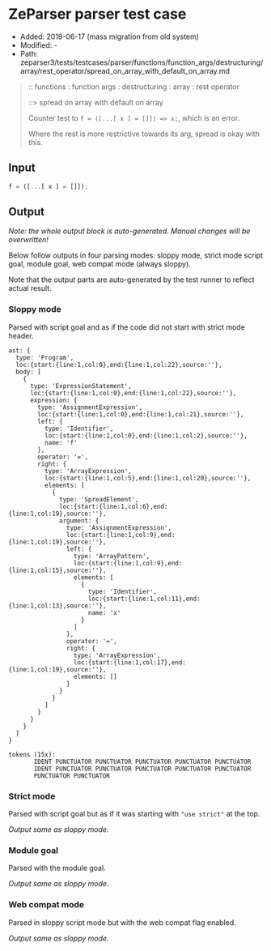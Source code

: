 # ZeParser parser test case

- Added: 2019-06-17 (mass migration from old system)
- Modified: -
- Path: zeparser3/tests/testcases/parser/functions/function_args/destructuring/array/rest_operator/spread_on_array_with_default_on_array.md

> :: functions : function args : destructuring : array : rest operator
>
> ::> spread on array with default on array
>
> Counter test to `f = ([...[ x ] = []]) => x;`, which is an error. 
>
> Where the rest is more restrictive towards its arg, spread is okay with this.

## Input

`````js
f = ([...[ x ] = []]);
`````

## Output

_Note: the whole output block is auto-generated. Manual changes will be overwritten!_

Below follow outputs in four parsing modes: sloppy mode, strict mode script goal, module goal, web compat mode (always sloppy).

Note that the output parts are auto-generated by the test runner to reflect actual result.

### Sloppy mode

Parsed with script goal and as if the code did not start with strict mode header.

`````
ast: {
  type: 'Program',
  loc:{start:{line:1,col:0},end:{line:1,col:22},source:''},
  body: [
    {
      type: 'ExpressionStatement',
      loc:{start:{line:1,col:0},end:{line:1,col:22},source:''},
      expression: {
        type: 'AssignmentExpression',
        loc:{start:{line:1,col:0},end:{line:1,col:21},source:''},
        left: {
          type: 'Identifier',
          loc:{start:{line:1,col:0},end:{line:1,col:2},source:''},
          name: 'f'
        },
        operator: '=',
        right: {
          type: 'ArrayExpression',
          loc:{start:{line:1,col:5},end:{line:1,col:20},source:''},
          elements: [
            {
              type: 'SpreadElement',
              loc:{start:{line:1,col:6},end:{line:1,col:19},source:''},
              argument: {
                type: 'AssignmentExpression',
                loc:{start:{line:1,col:9},end:{line:1,col:19},source:''},
                left: {
                  type: 'ArrayPattern',
                  loc:{start:{line:1,col:9},end:{line:1,col:15},source:''},
                  elements: [
                    {
                      type: 'Identifier',
                      loc:{start:{line:1,col:11},end:{line:1,col:13},source:''},
                      name: 'x'
                    }
                  ]
                },
                operator: '=',
                right: {
                  type: 'ArrayExpression',
                  loc:{start:{line:1,col:17},end:{line:1,col:19},source:''},
                  elements: []
                }
              }
            }
          ]
        }
      }
    }
  ]
}

tokens (15x):
       IDENT PUNCTUATOR PUNCTUATOR PUNCTUATOR PUNCTUATOR PUNCTUATOR
       IDENT PUNCTUATOR PUNCTUATOR PUNCTUATOR PUNCTUATOR PUNCTUATOR
       PUNCTUATOR PUNCTUATOR
`````

### Strict mode

Parsed with script goal but as if it was starting with `"use strict"` at the top.

_Output same as sloppy mode._

### Module goal

Parsed with the module goal.

_Output same as sloppy mode._

### Web compat mode

Parsed in sloppy script mode but with the web compat flag enabled.

_Output same as sloppy mode._
